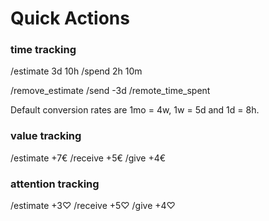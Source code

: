 # Quick Actions 


### time tracking
/estimate 3d 10h
/spend 2h 10m

/remove_estimate
/send -3d
/remote_time_spent

Default conversion rates are 1mo = 4w, 1w = 5d and 1d = 8h.

### value tracking 
/estimate +7€
/receive +5€
/give +4€


### attention tracking

/estimate +3♡
/receive +5♡
/give +4♡

